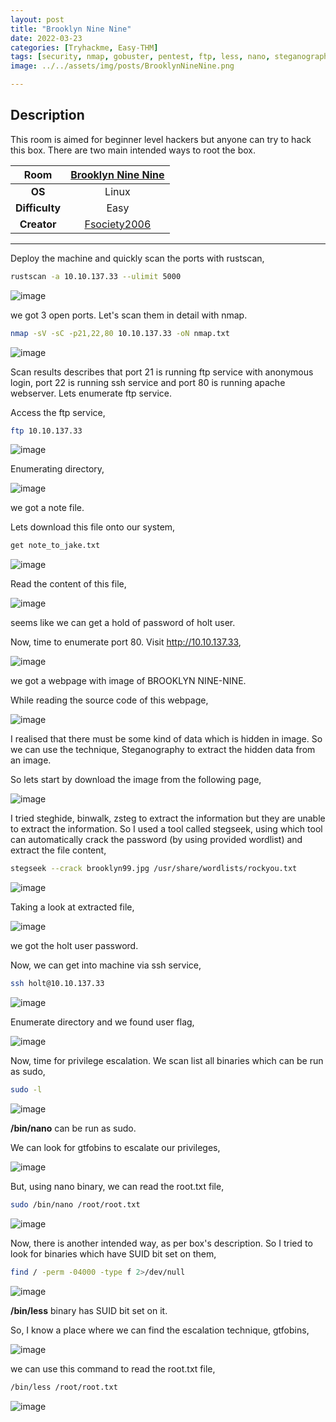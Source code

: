 ```yaml
---
layout: post
title: "Brooklyn Nine Nine"
date: 2022-03-23
categories: [Tryhackme, Easy-THM]
tags: [security, nmap, gobuster, pentest, ftp, less, nano, steganography]
image: ../../assets/img/posts/BrooklynNineNine.png 

---
```


## Description

This room is aimed for beginner level hackers but anyone can try to hack this box. There are two main intended ways to root the box. 

|**Room**|[Brooklyn Nine Nine](https://tryhackme.com/room/brooklynninenine)|
|:---:|:---:|
|**OS**|Linux|
|**Difficulty**|Easy|
|**Creator**|[Fsociety2006](https://tryhackme.com/p/Fsociety2006)|

---

Deploy the machine and quickly scan the ports with rustscan,

```bash
rustscan -a 10.10.137.33 --ulimit 5000
```

![image](https://user-images.githubusercontent.com/67465230/159624485-85546757-116b-4b2d-a382-8f30c227dd6f.png)

we got 3 open ports. Let's scan them in detail with nmap.

```bash
nmap -sV -sC -p21,22,80 10.10.137.33 -oN nmap.txt
```

![image](https://user-images.githubusercontent.com/67465230/159624521-6dc8a11c-4905-4d46-ac04-2d4d3839f66e.png)

Scan results describes that port 21 is running ftp service with anonymous login, port 22 is running ssh service and port 80 is running apache webserver. Lets enumerate ftp service.

Access the ftp service,

```bash
ftp 10.10.137.33
```

![image](https://user-images.githubusercontent.com/67465230/159624533-138e04ad-8e80-4da5-b6c9-cf72525bf9e9.png)

Enumerating directory,

![image](https://user-images.githubusercontent.com/67465230/159624544-fb19dd61-00b9-40f1-94e2-bf9a11ce6ba7.png)

we got a note file. 

Lets download this file onto our system,

```bash
get note_to_jake.txt
```

![image](https://user-images.githubusercontent.com/67465230/159624559-fd3fd870-d0e4-404d-aca6-8386f8329285.png)

Read the content of this file,

![image](https://user-images.githubusercontent.com/67465230/159624572-1833542f-2ba5-417f-ba64-b66644218aa2.png)

seems like we can get a hold of password of holt user.

Now, time to enumerate port 80. Visit http://10.10.137.33,

![image](https://user-images.githubusercontent.com/67465230/159624584-5dd78bcb-ab0f-4f7f-b966-c4b0b31e4e36.png)

we got a webpage with image of BROOKLYN NINE-NINE.

While reading the source code of this webpage,

![image](https://user-images.githubusercontent.com/67465230/159624589-bd051787-ea0a-4a6a-9f67-a253bdb1a977.png)

I realised that there must be some kind of data which is hidden in image. So we can use the technique, Steganography to extract the hidden data from an image.

So lets start by download the image from the following page,

![image](https://user-images.githubusercontent.com/67465230/159624598-875543a2-fb26-4ab5-8356-28503e33023d.png)

I tried steghide, binwalk, zsteg to extract the information but they are unable to extract the information. So I used a tool called stegseek, using which tool can automatically crack the password (by using provided wordlist) and extract the file content,

```bash
stegseek --crack brooklyn99.jpg /usr/share/wordlists/rockyou.txt
```

![image](https://user-images.githubusercontent.com/67465230/159624611-9a60e929-9bca-4b55-aff4-3e138097134c.png)

Taking a look at extracted file,

![image](https://user-images.githubusercontent.com/67465230/159624625-1bf01888-daf4-4506-899e-e50a00c3538a.png)

we got the holt user password.

Now, we can get into machine via ssh service,

```bash
ssh holt@10.10.137.33
```

![image](https://user-images.githubusercontent.com/67465230/159624632-c2323f02-97eb-463a-93ae-5f8151b62be6.png)

Enumerate directory and we found user flag,

![image](https://user-images.githubusercontent.com/67465230/159624643-dfb67411-9d5d-4ee6-bddd-cf0fe653468a.png)

Now, time for privilege escalation. We scan list all binaries which can be run as sudo,

```bash
sudo -l
```

![image](https://user-images.githubusercontent.com/67465230/159624664-fe8f64c0-20a5-40f4-8e49-34c1b2db8b06.png)

**/bin/nano** can be run as sudo.

We can look for gtfobins to escalate our privileges,

![image](https://user-images.githubusercontent.com/67465230/159624672-dfc60c9f-fffc-4d6f-b274-ae0e11dc08b6.png)

But, using nano binary, we can read the root.txt file,

```bash
sudo /bin/nano /root/root.txt
```

![image](https://user-images.githubusercontent.com/67465230/159624686-3158e41d-f947-4460-b75b-f34d71a83493.png)

Now, there is another intended way, as per box's description. So I tried to look for binaries which have SUID bit set on them,

```bash
find / -perm -04000 -type f 2>/dev/null
```

![image](https://user-images.githubusercontent.com/67465230/159624698-dc2689a5-5be1-4b4c-b7ad-d715ad9e1ac8.png)

**/bin/less** binary has SUID bit set on it.

So, I know a place where we can find the escalation technique, gtfobins,

![image](https://user-images.githubusercontent.com/67465230/159624707-5496c14a-de44-4b45-9b22-0ede18fd0be8.png)

we can use this command to read the root.txt file,

```bash
/bin/less /root/root.txt
```

![image](https://user-images.githubusercontent.com/67465230/159624718-deeff988-bcba-4089-810a-31ac03c32be1.png)
